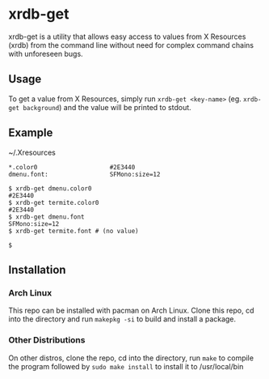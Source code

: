 # xrdb-get
xrdb-get is a utility that allows easy access to values from X Resources (xrdb) from the command line without need for complex command chains with unforeseen bugs.

## Usage
To get a value from X Resources, simply run `xrdb-get <key-name>` (eg. `xrdb-get background`) and the value will be printed to stdout.

## Example

~/.Xresources
```
*.color0 					#2E3440
dmenu.font:	                SFMono:size=12
```


```
$ xrdb-get dmenu.color0
#2E3440
$ xrdb-get termite.color0
#2E3440
$ xrdb-get dmenu.font
SFMono:size=12
$ xrdb-get termite.font # (no value)

$
```

## Installation
### Arch Linux
This repo can be installed with pacman on Arch Linux. Clone this repo, cd into the directory and run `makepkg -si` to build and install a package.

### Other Distributions
On other distros, clone the repo, cd into the directory, run `make` to compile the program followed by `sudo make install` to install it to /usr/local/bin


